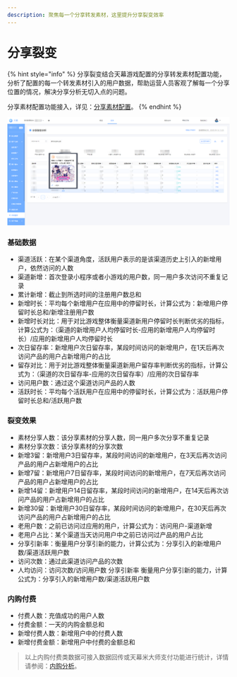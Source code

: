 ```yaml
---
description: 聚焦每一个分享转发素材，这里提升分享裂变效率
---
```


# 分享裂变

{% hint style="info" %}
分享裂变结合天幕游戏配置的分享转发素材配置功能，分析了配置的每一个转发素材引入的用户数据，帮助运营人员客观了解每一个分享位置的情况，解决分享分析无切入点的问题。

分享素材配置功能接入，详见：[分享素材配置](https://doc.skysriver.com/game-set/main-features/sharing-management)。
{% endhint %}

![](../../.gitbook/assets/image%20%2837%29.png)

### 基础数据

* 渠道活跃：在某个渠道角度，活跃用户表示的是该渠道历史上引入的新增用户，依然访问的人数
* 渠道新增：首次登录小程序或者小游戏的用户数，同一用户多次访问不重复记录
* 累计新增：截止到所选时间的注册用户数总和
* 新增时长：平均每个新增用户在应用中的停留时长，计算公式为：新增用户停留时长总和/新增注册用户数
* 新增时长对比：用于对比游戏整体衡量渠道新用户停留时长判断优劣的指标，计算公式为：（渠道的新增用户人均停留时长-应用的新增用户人均停留时长）/应用的新增用户人均停留时长
* 次日留存率：新增用户次日留存率，某段时间访问的新增用户，在1天后再次访问产品的用户占新增用户的占比
* 留存对比：用于对比游戏整体衡量渠道新用户留存率判断优劣的指标，计算公式为：（渠道的次日留存率-应用的次日留存率）/应用的次日留存率
* 访问用户数：通过这个渠道访问产品的人数
* 活跃时长：平均每个活跃用户在应用中的停留时长，计算公式为：活跃用户停留时长总和/活跃用户数

### 裂变效果

* 素材分享人数：该分享素材的分享人数，同一用户多次分享不重复记录
* 素材分享次数：该分享素材的分享次数
* 新增3留：新增用户3日留存率，某段时间访问的新增用户，在3天后再次访问产品的用户占新增用户的占比
* 新增7留：新增用户7日留存率，某段时间访问的新增用户，在7天后再次访问产品的用户占新增用户的占比
* 新增14留：新增用户14日留存率，某段时间访问的新增用户，在14天后再次访问产品的用户占新增用户的占比
* 新增30留：新增用户30日留存率，某段时间访问的新增用户，在30天后再次访问产品的用户占新增用户的占比
* 老用户数：之前已访问过应用的用户，计算公式为：访问用户-渠道新增
* 老用户占比：某个渠道当天访问用户中之前已访问过产品的用户占比
* 分享引新率：衡量用户分享引新的能力，计算公式为：分享引入的新增用户数/渠道活跃用户数
* 访问次数：通过此渠道访问产品的次数
* 人均访问：访问次数/访问用户数 分享引新率 衡量用户分享引新的能力，计算公式为：分享引入的新增用户数/渠道活跃用户数

### 内购付费

* 付费人数：充值成功的用户人数
* 付费金额：一天的内购金额总和
* 新增付费人数：新增用户中的付费人数
* 新增付费金额：新增用户中付费的金额总和

> 以上内购付费类数据可接入数据回传或天幕米大师支付功能进行统计，详情请参阅：[内购分析](../dev-guide/pay.md)。




